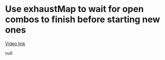 # Use exhaustMap to wait for open combos to finish before starting new ones

[Video link](https://www.egghead.io/lessons/egghead-use-exhaustmap-to-wait-for-open-combos-to-finish-before-starting-new-ones)

null

